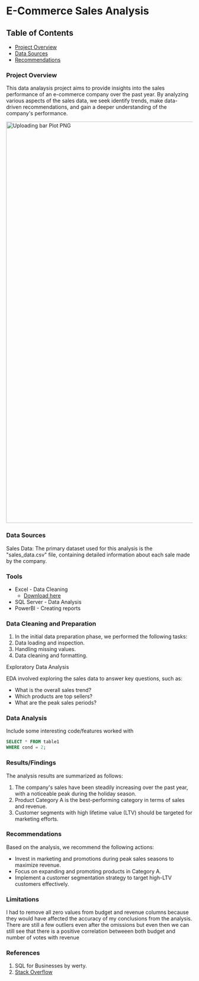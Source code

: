 # E-Commerce Sales Analysis

## Table of Contents

- [Project Overview](#project-overview)
- [Data Sources](#data-sources)
- [Recommendations](#recommendations)

### Project Overview

This data analaysis project aims to provide insights into the sales performance of an e-commerce company over the past year. By analyzing various aspects of the sales data, we seek identify trends, make data-driven recommendations, and gain a deeper understanding of the company's performance.

<img width="1920" height="1080" alt="Uploading bar Plot   PNG" src="https://github.com/user-attachments/assets/3ebc5056-3b9c-44fe-8cd6-1dcadb95c316" />


### Data Sources

Sales Data: The primary dataset used for this analysis is the "sales_data.csv" file, containing detailed information about each sale made by the company.

### Tools

- Excel - Data Cleaning
  - [Download here](https://microsoft.com)
- SQL Server - Data Analysis
- PowerBI - Creating reports


### Data Cleaning and Preparation

1. In the initial data preparation phase, we performed the following tasks:
2. Data loading and inspection.
3. Handling missing values.
4. Data cleaning and formatting.

Exploratory Data Analysis

EDA involved exploring the sales data to answer key questions, such as:

- What is the overall sales trend?
- Which products are top sellers?
- What are the peak sales periods?

### Data Analysis
Include some interesting code/features worked with


```sql
SELECT * FROM table1
WHERE cond = 2;
```

### Results/Findings

The analysis results are summarized as follows:
1. The company's sales have been steadily increasing over the past year, with a noticeable peak during the holiday season.
2. Product Category A is the best-performing category in terms of sales and revenue.
3. Customer segments with high lifetime value (LTV) should be targeted for marketing efforts.

### Recommendations

  Based on the analysis, we recommend the following actions:
 - Invest in marketing and promotions during peak sales seasons to maximize revenue.
 - Focus on expanding and promoting products in Category A.
 - Implement a customer segmentation strategy to target high-LTV customers effectively.
  
### Limitations

 I had to remove all zero values from budget and revenue columns because they would have affected the accuracy of my conclusions from the analysis. There are still a few outliers even     after the omissions but even then we can still see that there is a positive correlation betweeen both budget and number of votes with revenue

### References

 1. SQL for Businesses by werty.
 2. [Stack Overflow](https://stack.com)
   




 
